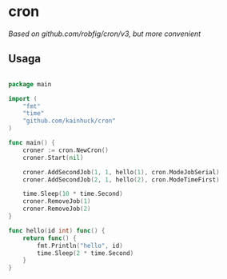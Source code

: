 # cron

*Based on github.com/robfig/cron/v3, but more convenient*

## Usaga

```go

package main

import (
    "fmt"
    "time"
    "github.com/kainhuck/cron"
)

func main() {
    croner := cron.NewCron()
    croner.Start(nil)

    croner.AddSecondJob(1, 1, hello(1), cron.ModeJobSerial)
    croner.AddSecondJob(2, 1, hello(2), cron.ModeTimeFirst)

    time.Sleep(10 * time.Second)
    croner.RemoveJob(1)
    croner.RemoveJob(2)
}

func hello(id int) func() {
    return func() {
        fmt.Println("hello", id)
        time.Sleep(2 * time.Second)
    }
}

```